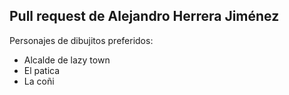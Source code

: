 ## Pull request de Alejandro Herrera Jiménez

Personajes de dibujitos preferidos:

- Alcalde de lazy town
- El patica
- La coñi
